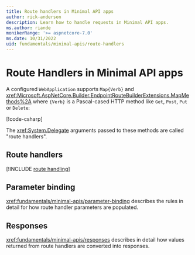 ```yaml
---
title: Route handlers in Minimal API apps
author: rick-anderson
description: Learn how to handle requests in Minimal API apps.
ms.author: riande
monikerRange: '>= aspnetcore-7.0'
ms.date: 10/31/2022
uid: fundamentals/minimal-apis/route-handlers
---
```


# Route Handlers in Minimal API apps

A configured `WebApplication` supports `Map{Verb}` and <xref:Microsoft.AspNetCore.Builder.EndpointRouteBuilderExtensions.MapMethods%2A> where `{Verb}` is a Pascal-cased HTTP method like `Get`, `Post`, `Put` or `Delete`:

[!code-csharp[](7.0-samples/WebMinAPIs/Program.cs?name=snippet_r1)]

The <xref:System.Delegate> arguments passed to these methods are called "route handlers".

## Route handlers

[!INCLUDE [route handling](includes/route-handlers.md)]

## Parameter binding

<xref:fundamentals/minimal-apis/parameter-binding> describes the rules in detail for how route handler parameters are populated.

## Responses

<xref:fundamentals/minimal-apis/responses> describes in detail how values returned from route handlers are converted into responses.
